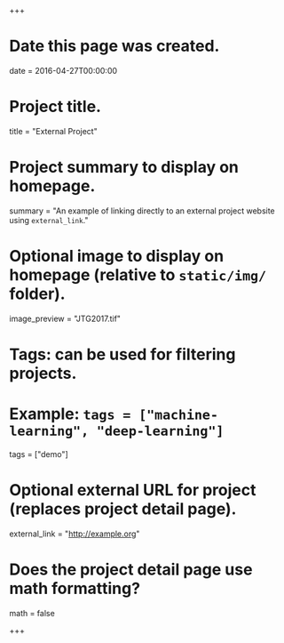 +++
# Date this page was created.
date = 2016-04-27T00:00:00

# Project title.
title = "External Project"

# Project summary to display on homepage.
summary = "An example of linking directly to an external project website using `external_link`."

# Optional image to display on homepage (relative to `static/img/` folder).
image_preview = "JTG2017.tif"

# Tags: can be used for filtering projects.
# Example: `tags = ["machine-learning", "deep-learning"]`

tags = ["demo"]

# Optional external URL for project (replaces project detail page).
external_link = "http://example.org"

# Does the project detail page use math formatting?
math = false

+++

